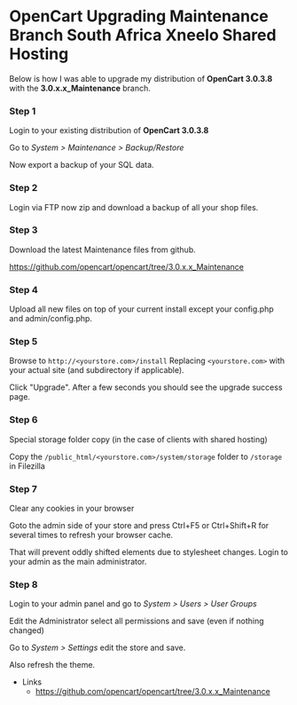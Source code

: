 # OpenCart Upgrading Maintenance Branch South Africa Xneelo Shared Hosting

Below is how I was able to upgrade my distribution of **OpenCart 3.0.3.8** with the **3.0.x.x_Maintenance** branch.

### Step 1

Login to your existing distribution of **OpenCart 3.0.3.8**

Go to *System > Maintenance > Backup/Restore*

Now export a backup of your SQL data.

### Step 2

Login via FTP now zip and download a backup of all your shop files.

### Step 3

Download the latest Maintenance files from github.

https://github.com/opencart/opencart/tree/3.0.x.x_Maintenance

### Step 4

Upload all new files on top of your current install except your config.php and admin/config.php.

### Step 5

Browse to `http://<yourstore.com>/install` Replacing `<yourstore.com>` with your actual site (and subdirectory if applicable).

Click "Upgrade". After a few seconds you should see the upgrade success page.

### Step 6

Special storage folder copy (in the case of clients with shared hosting)

Copy the `/public_html/<yourstore.com>/system/storage` folder to `/storage` in Filezilla

### Step 7

Clear any cookies in your browser

Goto the admin side of your store and press Ctrl+F5 or Ctrl+Shift+R for several times to refresh your browser cache. 

That will prevent oddly shifted elements due to stylesheet changes. Login to your admin as the main administrator.

### Step 8

Login to your admin panel and go to *System > Users > User Groups*

Edit the Administrator select all permissions and save (even if nothing changed)

Go to *System > Settings* edit the store and save.

Also refresh the theme.



- Links
    - https://github.com/opencart/opencart/tree/3.0.x.x_Maintenance







